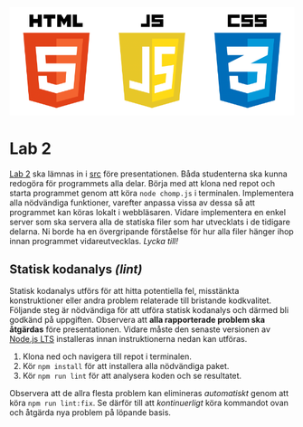 ![HTML/JS/CSS ><](./html-js-css.png)

# Lab 2

[Lab 2](https://canvas.kth.se/courses/36975/assignments/236567/) ska lämnas in i [src](./src/) före presentationen. Båda studenterna ska kunna redogöra för programmets alla delar. Börja med att klona ned repot och starta programmet genom att köra `node chomp.js` i terminalen. Implementera alla nödvändiga funktioner, varefter anpassa vissa av dessa så att programmet kan köras lokalt i webbläsaren. Vidare implementera en enkel server som ska servera alla de statiska filer som har utvecklats i de tidigare delarna. Ni borde ha en övergripande förståelse för hur alla filer hänger ihop innan programmet vidareutvecklas. _Lycka till!_

## Statisk kodanalys _(lint)_

Statisk kodanalys utförs för att hitta potentiella fel, misstänkta konstruktioner eller andra problem relaterade till bristande kodkvalitet. Följande steg är nödvändiga för att utföra statisk kodanalys och därmed bli godkänd på uppgiften. Observera att **alla rapporterade problem ska åtgärdas** före presentationen. Vidare måste den senaste versionen av [Node.js LTS](https://nodejs.org/) installeras innan instruktionerna nedan kan utföras.

1. Klona ned och navigera till repot i terminalen.
2. Kör `npm install` för att installera alla nödvändiga paket.
3. Kör `npm run lint` för att analysera koden och se resultatet.

Observera att de allra flesta problem kan elimineras _automatiskt_ genom att köra `npm run lint:fix`. Se därför till att _kontinuerligt_ köra kommandot ovan och åtgärda nya problem på löpande basis.
